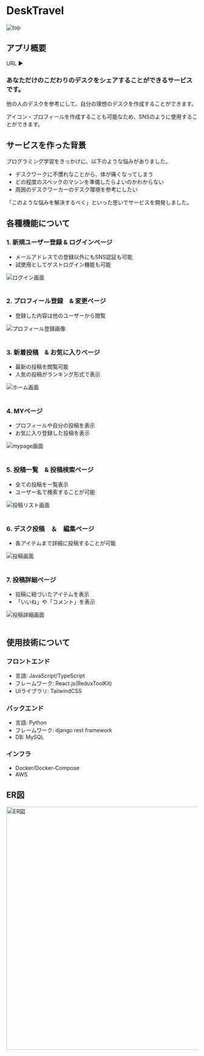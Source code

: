 # DeskTravel

![top](https://user-images.githubusercontent.com/87213148/164877885-64ad31a5-8e40-4ab6-ab07-099d304cf848.png)


## アプリ概要

URL ▶ 


### あなただけのこだわりのデスクをシェアすることができるサービスです。

他の人のデスクを参考にして、自分の理想のデスクを作成することができます。

アイコン・プロフィールを作成することも可能なため、SNSのように使用することができます。

## サービスを作った背景

プログラミング学習をきっかけに、以下のような悩みがありました。

- デスクワークに不慣れなことから、体が痛くなってしまう
- どの程度のスペックのマシンを準備したらよいのかわからない
- 周囲のデスクワーカーのデスク環境を参考にしたい

「このような悩みを解決するべく」といった思いでサービスを開発しました。

## 各種機能について
### 1. 新規ユーザー登録 & ログインページ

  - メールアドレスでの登録以外にもSNS認証も可能
  - 試使用としてゲストログイン機能も可能

![ログイン画面](https://user-images.githubusercontent.com/87213148/164878795-fdbb7355-7d39-41b6-8c49-32e0eecc965a.png)
<br>
<br>


### 2. プロフィール登録　& 変更ページ

  - 登録した内容は他のユーザーから閲覧

![プロフィール登録画像](https://user-images.githubusercontent.com/87213148/164879069-6cd694e2-e7c3-4c5f-9fba-f22f93942885.png)
<br>
<br>


### 3. 新着投稿　& お気に入りページ

  - 最新の投稿を閲覧可能
  - 人気の投稿がランキング形式で表示

![ホーム画面](https://user-images.githubusercontent.com/87213148/174017426-5bdd99cf-1fdd-4809-b542-c4bd98f4448f.png)
<br>
<br>


### 4. MYページ

  - プロフィールや自分の投稿を表示
  - お気に入り登録した投稿を表示

![mypage画面](https://user-images.githubusercontent.com/87213148/164952933-6f0916c8-704d-4462-9af6-8cb2e857dce5.png)
<br>
<br>


### 5. 投稿一覧　& 投稿検索ページ

  - 全ての投稿を一覧表示
  - ユーザー名で検索することが可能

![投稿リスト画面](https://user-images.githubusercontent.com/87213148/164952440-e466937d-0fb3-40e7-a0a4-57c2b1060dac.png)
<br>
<br>


### 6. デスク投稿　＆　編集ページ

  - 各アイテムまで詳細に投稿することが可能

![投稿画面](https://user-images.githubusercontent.com/87213148/164952701-76e73fe2-259f-478b-ba37-11fcaad0a040.png)
<br>
<br>


### 7. 投稿詳細ページ

  - 投稿に紐づいたアイテムを表示
  - 「いいね」や「コメント」を表示

![投稿詳細画面](https://user-images.githubusercontent.com/87213148/164953012-1b3be8e5-1e8e-49e8-8f41-6eff151e182a.png)
<br>
<br>


## 使用技術について

### フロントエンド
  - 言語: JavaScript/TypeScript
  - フレームワーク: React.js(ReduxToolKit)
  - UIライブラリ: TailwindCSS

### バックエンド
  - 言語: Python
  - フレームワーク: django rest framework
  - DB: MySQL

### インフラ
  - Docker/Docker-Compose
  - AWS


## ER図

<img width="638" alt="ER図" src="https://user-images.githubusercontent.com/87213148/164953776-275d5c8b-a2f0-4423-aaa3-5a10f1516727.png">